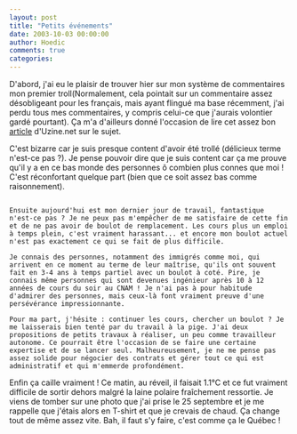 ```yaml
---
layout: post
title: "Petits événements"
date: 2003-10-03 00:00:00
author: Hoedic
comments: true
categories: 
---
```



D'abord, j'ai eu le plaisir de trouver hier sur mon système de commentaires mon premier troll(Normalement, cela pointait sur un commentaire assez désobligeant pour les français, mais ayant flingué ma base récemment, j'ai perdu tous mes commentaires, y compris celui-ce que j'aurais volontier gardé pourtant). Ça m'a d'ailleurs donné l'occasion de lire cet assez bon <a title="Qu'est-ce qu'un troll ?" href="http://www.uzine.net/article1032.html">article</a> d'Uzine.net sur le sujet.

C'est bizarre car je suis presque content d'avoir été trollé (délicieux terme n'est-ce pas ?). Je pense pouvoir dire que je suis content car ça me prouve qu'il y a en ce bas monde des personnes ô combien plus connes que moi ! C'est réconfortant quelque part (bien que ce soit assez bas comme raisonnement).

~~~~

Ensuite aujourd'hui est mon dernier jour de travail, fantastique n'est-ce pas ? Je ne peux pas m'empêcher de me satisfaire de cette fin et de ne pas avoir de boulot de remplacement. Les cours plus un emploi à temps plein, c'est vraiment harassant... et encore mon boulot actuel n'est pas exactement ce qui se fait de plus difficile.

Je connais des personnes, notamment des immigrés comme moi, qui arrivent en ce moment au terme de leur maîtrise, qu'ils ont souvent fait en 3-4 ans à temps partiel avec un boulot à coté. Pire, je connais même personnes qui sont devenues ingénieur après 10 à 12 années de cours du soir au CNAM ! Je n'ai pas à pour habitude d'admirer des personnes, mais ceux-là font vraiment preuve d'une persévérance impressionnante.

Pour ma part, j'hésite : continuer les cours, chercher un boulot ? Je me laisserais bien tenté par du travail à la pige. J'ai deux propositions de petits travaux à réaliser, un peu comme travailleur autonome. Ce pourrait être l'occasion de se faire une certaine expertise et de se lancer seul. Malheureusement, je ne me pense pas assez solide pour négocier des contrats et gérer tout ce qui est administratif et qui m'emmerde profondément.

~~~~

Enfin ça caille vraiment ! Ce matin, au réveil, il faisait 1.1°C et ce fut vraiment difficile de sortir dehors malgré la laine polaire fraîchement ressortie. Je viens de tomber sur une photo que j'ai prise le 25 septembre et je me rappelle que j'étais alors en T-shirt et que je crevais de chaud. Ça change tout de même assez vite. Bah, il faut s'y faire, c'est comme ça le Québec !
